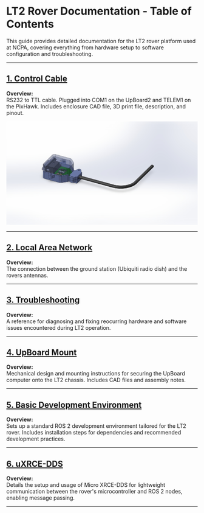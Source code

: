 # LT2 Rover Documentation - Table of Contents

This guide provides detailed documentation for the LT2 rover platform used at NCPA, covering everything from hardware setup to software configuration and troubleshooting.

---

## [1. Control Cable](https://github.com/casenblurg/NCPA_Rovers_ROS2/blob/main/LT2/Control_Cable/The%20Control%20Cable.md)
**Overview:**  
RS232 to TTL cable. Plugged into COM1 on the UpBoard2 and TELEM1 on the PixHawk. Includes enclosure CAD file, 3D print file, description, and pinout.

![CadImage](https://github.com/casenblurg/NCPA_Rovers_ROS2/blob/main/LT2/Figures/RS232_Case_Picture.JPG)

---

## [2. Local Area Network](https://github.com/casenblurg/NCPA_Rovers_ROS2/blob/main/LT2/LocalAreaNetwork/setup.md)
**Overview:**  
The connection between the ground station (Ubiquiti radio dish) and the rovers antennas.

---

## [3. Troubleshooting](https://github.com/casenblurg/NCPA_Rovers_ROS2/blob/main/LT2/Troubleshooting/README.md)
**Overview:**  
A reference for diagnosing and fixing reocurring hardware and software issues encountered during LT2 operation. 

---

## [4. UpBoard Mount](https://github.com/casenblurg/NCPA_Rovers_ROS2/tree/main/LT2/UpBoardMount)
**Overview:**  
Mechanical design and mounting instructions for securing the UpBoard computer onto the LT2 chassis. Includes CAD files and assembly notes.

---

## [5. Basic Development Environment](https://github.com/casenblurg/NCPA_Rovers_ROS2/blob/main/LT2/Basic%20Development%20Environment.md)
**Overview:**  
Sets up a standard ROS 2 development environment tailored for the LT2 rover. Includes installation steps for dependencies and recommended development practices.

---

## [6. uXRCE-DDS](https://github.com/casenblurg/NCPA_Rovers_ROS2/blob/main/LT2/uXRCE-DDS.md)
**Overview:**  
Details the setup and usage of Micro XRCE-DDS for lightweight communication between the rover's microcontroller and ROS 2 nodes, enabling message passing.

---

